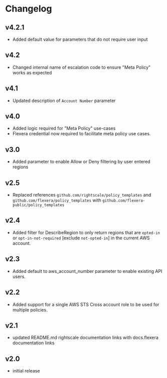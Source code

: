 # Changelog

## v4.2.1

- Added default value for parameters that do not require user input

## v4.2

- Changed internal name of escalation code to ensure "Meta Policy" works as expected

## v4.1

- Updated description of `Account Number` parameter

## v4.0

- Added logic required for "Meta Policy" use-cases
- Flexera credential now required to facilitate meta policy use cases.

## v3.0

- Added parameter to enable Allow or Deny filtering by user entered regions

## v2.5

- Replaced references `github.com/rightscale/policy_templates` and `github.com/flexera/policy_templates` with `github.com/flexera-public/policy_templates`

## v2.4

- Added filter for DescribeRegion to only return regions that are `opted-in` or `opt-in-not-required` [exclude `not-opted-in`] in the current AWS account.

## v2.3

- Added default to aws_account_number parameter to enable existing API users.

## v2.2

- Added support for a single AWS STS Cross account role to be used for multiple policies.

## v2.1

- updated README.md rightscale documentation links with docs.flexera documentation links

## v2.0

- initial release
